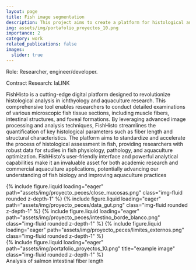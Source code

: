 ```yaml
---
layout: page
title: Fish image segmentation
description: This project aims to create a platform for histological analysis of different microscopy sections of fish. This includes the analysis of muscle fibers, intestinal fibers (fiber length), foveal structures, among others (2021-2023).
img: assets/img/portafolio_proyectos_10.png
importance: 2
category: work
related_publications: false
images:
  slider: true
---
```


Role: Researcher, engineer/developer. 

Contract Research: IaLINK

FishHisto is a cutting-edge digital platform designed to revolutionize histological analysis in ichthyology and aquaculture research. This comprehensive tool enables researchers to conduct detailed examinations of various microscopic fish tissue sections, including muscle fibers, intestinal structures, and foveal formations. By leveraging advanced image processing and analysis techniques, FishHisto streamlines the quantification of key histological parameters such as fiber length and structural characteristics.
The platform aims to standardize and accelerate the process of histological assessment in fish, providing researchers with robust data for studies in fish physiology, pathology, and aquaculture optimization. FishHisto's user-friendly interface and powerful analytical capabilities make it an invaluable asset for both academic research and commercial aquaculture applications, potentially advancing our understanding of fish biology and improving aquaculture practices


<swiper-container keyboard="true" navigation="true" pagination="true" pagination-clickable="true" pagination-dynamic-bullets="true" rewind="true">
  <swiper-slide>{% include figure.liquid loading="eager" path="assets/img/proyecto_peces/close_mucosas.png" class="img-fluid rounded z-depth-1" %}</swiper-slide>
  <swiper-slide>{% include figure.liquid loading="eager" path="assets/img/proyecto_peces/data_gut.png" class="img-fluid rounded z-depth-1" %}</swiper-slide>
  <swiper-slide>{% include figure.liquid loading="eager" path="assets/img/proyecto_peces/intestino_borde_blanco.png" class="img-fluid rounded z-depth-1" %}</swiper-slide>
  <swiper-slide>{% include figure.liquid loading="eager" path="assets/img/proyecto_peces/limites_externos.png" class="img-fluid rounded z-depth-1" %}</swiper-slide>
</swiper-container>

<div class="row">
    <div class="col-sm mt-3 mt-md-0">
        {% include figure.liquid loading="eager" path="assets/img/portafolio_proyectos_10.png" title="example image" class="img-fluid rounded z-depth-1" %}
    </div>
</div>
<div class="caption">
    Analysis of salmon intestinal fiber length
</div>